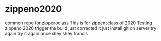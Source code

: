 # zippeno2020
common repo for zippenoclass
This is for zippenoclass of 2020
Testing zippeno 2020
trigger the build
just corrected it
just install git on server
try again
try it again once
shey
shey francis
